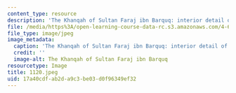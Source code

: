 ```yaml
---
content_type: resource
description: 'The Khanqah of Sultan Faraj ibn Barquq: interior detail of the dome.'
file: /media/https%3A/open-learning-course-data-rc.s3.amazonaws.com/4-615-the-architecture-of-cairo-spring-2002/17a40cdfab2da9c3be03d0f96349ef32_1120.jpeg
file_type: image/jpeg
image_metadata:
  caption: 'The Khanqah of Sultan Faraj ibn Barquq: interior detail of the dome.'
  credit: ''
  image-alt: The Khanqah of Sultan Faraj ibn Barquq
resourcetype: Image
title: 1120.jpeg
uid: 17a40cdf-ab2d-a9c3-be03-d0f96349ef32
---
```

